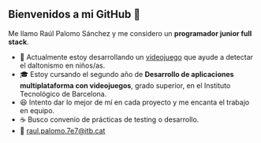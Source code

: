 ## Bienvenidos a mi GitHub 👋
Me llamo Raúl Palomo Sánchez y me considero un **programador junior full stack**.
- 🔴 Actualmente estoy desarrollando un [videojuego](https://github.com/Pol-Robledillo/Whack-A-Hara/tree/main) que ayude a detectar el daltonismo en niños/as.
- 🎓 Estoy cursando el segundo año de **Desarrollo de aplicaciones multiplataforma con videojuegos**, grado superior, en el Instituto Tecnológico de Barcelona.
- 😆 Intento dar lo mejor de mí en cada proyecto y me encanta el trabajo en equipo.
- ☕ Busco convenio de prácticas de testing o desarrollo.
- 📩 raul.palomo.7e7@itb.cat
<!--
**RaulPalomo/RaulPalomo** is a ✨ _special_ ✨ repository because its `README.md` (this file) appears on your GitHub profile.

Here are some ideas to get you started:

- 🔭 I’m currently working on ...
- 🌱 I’m currently learning ...
- 👯 I’m looking to collaborate on ...
- 🤔 I’m looking for help with ...
- 💬 Ask me about ...
- 📫 How to reach me: ...
- 😄 Pronouns: ...
- ⚡ Fun fact: ...
-->
